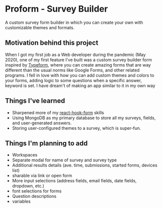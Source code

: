 # Proform - Survey Builder
A custom survey form builder in which you can create your own with customizable themes and formats. 

## Motivation behind this project
When I got my first job as a Web developer during the pandemic (May 2020), one of my first feature I've built was a custom survey builder form inspired by [Typeform](https://www.typeform.com/), where you can create amazing forms that are way different than the usual norms like Google Forms, and other related programs. I fell in love with how you can add custom themes and colors to your forms, adding logic to some questions when a specific answer, keyword is set. I have dream't of making an app similar to it in my own way

## Things I've learned
- Sharpened more of my [react-hook-form](https://github.com/react-hook-form/react-hook-form) skills
- Using MongoDB as my primary database to store all my surveys, fields, and user-generated answers. 
- Storing user-configured themes to a survey, which is super-fun. 

## Things I'm planning to add
- Workspaces
- Separate modal for name of survey and survey type
- Additional results details (ave. time, submissions, started forms, devices list)
- sharable via link or open form
- More input selections (address fields, email fields, date fields, dropdown, etc.)
- font selections for forms
- Question descriptions
- variables